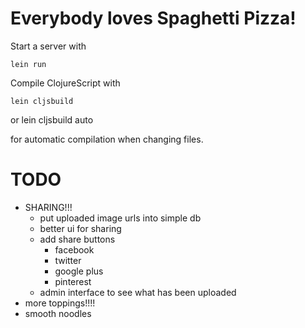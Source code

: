 # Everybody loves Spaghetti Pizza!

Start a server with

    lein run

Compile ClojureScript with

    lein cljsbuild

or
    lein cljsbuild auto

for automatic compilation when changing files.

# TODO

- SHARING!!!
  - put uploaded image urls into simple db
  - better ui for sharing
  - add share buttons
    - facebook
    - twitter
    - google plus
    - pinterest
  - admin interface to see what has been uploaded
- more toppings!!!!
- smooth noodles
